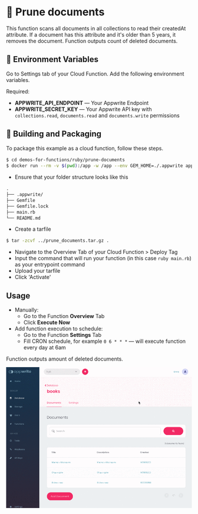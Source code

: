# 📧  Prune documents
This function scans all documents in all collections to read their createdAt attribute. If a document has this attribute and it's older than 5 years, it removes the document. Function outputs count of deleted documents.

## 📝 Environment Variables
Go to Settings tab of your Cloud Function. Add the following environment variables.

Required:
* **APPWRITE_API_ENDPOINT** — Your Appwrite Endpoint
* **APPWRITE_SECRET_KEY** — Your Appwrite API key with `collections.read`, `documents.read` and `documents.write` permissions

## 🚀 Building and Packaging
To package this example as a cloud function, follow these steps.

```bash
$ cd demos-for-functions/ruby/prune-documents
$ docker run --rm -v $(pwd):/app -w /app --env GEM_HOME=./.appwrite appwrite/env-ruby-3.0:1.0.0 bundle install
```
* Ensure that your folder structure looks like this
```
.
├── .appwrite/
├── Gemfile
├── Gemfile.lock
├── main.rb
└── README.md
```

* Create a tarfile

```bash
$ tar -zcvf ../prune_documents.tar.gz .
```

* Navigate to the Overview Tab of your Cloud Function > Deploy Tag
* Input the command that will run your function (in this case `ruby main.rb`) as your entrypoint command
* Upload your tarfile
* Click 'Activate'

## Usage
* Manually:
  * Go to the Function **Overview** Tab
  * Click **Execute Now**
* Add function execution to schedule:
  * Go to the Function **Settings** Tab
  * Fill CRON schedule, for example `0 6 * * *` — will execute function every day at 6am

Function outputs amount of deleted documents.

![execution](../docs-images/prune-documents-execution.gif)
